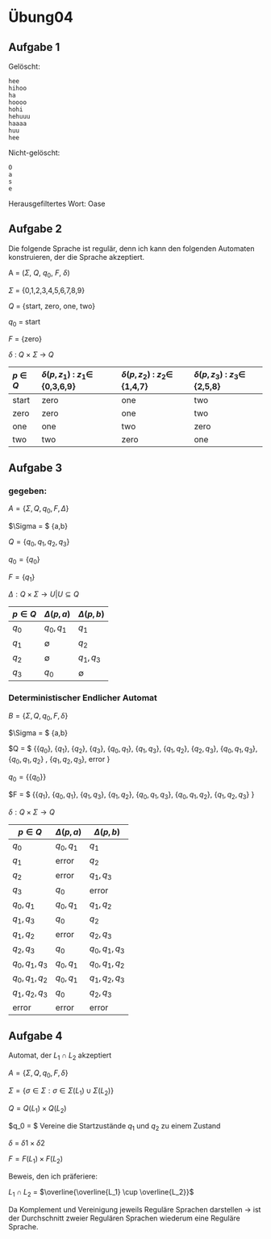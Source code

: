 # Übung04

## Aufgabe 1


Gelöscht:     

    hee
    hihoo
    ha
    hoooo
    hohi
    hehuuu
    haaaa
    huu
    hee

Nicht-gelöscht: 

    O
    a
    s
    e

Herausgefiltertes Wort: Oase

## Aufgabe 2

Die folgende Sprache ist regulär, denn ich kann den folgenden Automaten konstruieren, der die Sprache akzeptiert.

A = ($\Sigma$, $Q$, $q_0$, $F$, $\delta$)

$\Sigma$ = {0,1,2,3,4,5,6,7,8,9}

$Q$ = {start, zero, one, two}

$q_0$ = start

$F$ = {zero}

$\delta$ : $Q$ $\times$ $\Sigma$ $\rightarrow$ $Q$


| $p$ $\in$ $Q$ | $\delta(p, z_1)$ : $z_1 \in$ {0,3,6,9} | $\delta(p, z_2)$ : $z_2 \in$ {1,4,7} |  $\delta(p, z_3)$ : $z_3 \in$ {2,5,8} |
|:---|:---|:---|:---|
| start | zero | one | two |
| zero | zero | one | two |
| one | one | two | zero |
| two | two | zero | one |


## Aufgabe 3

### gegeben:

$A = \{\Sigma, Q, q_0, F, \Delta\}$

$\Sigma = $ {a,b}

$Q = \{q_0, q_1, q_2, q_3\}$

$q_0 = \{q_0\}$

$F = \{q_1\}$

$\Delta : Q \times \Sigma \rightarrow U | U \subseteq Q$

| $p \in Q$ | $\Delta(p, a)$ | $\Delta(p, b)$ |
|---|---|---|
| $q_0$ | ${q_0, q_1}$ | ${q_1}$ |
| $q_1$ | $\emptyset$ | ${q_2}$ |
| $q_2$ | $\emptyset$ | ${q_1, q_3}$ |
| $q_3$ | ${q_0}$ | $\emptyset$ |


### Deterministischer Endlicher Automat

$B = \{\Sigma, Q, q_0, F, \delta\}$

$\Sigma = $ {a,b} 

$Q = $ {$\{q_0\}$, $\{q_1\}$, $\{q_2\}$, $\{q_3\}$, $\{q_0, q_1\}$, $\{q_1, q_3\}$, $\{q_1, q_2\}$, $\{q_2, q_3\}$, $\{q_0, q_1, q_3\}$, $\{q_0, q_1, q_2\}$ , $\{q_1, q_2, q_3\}$, error }

$q_0 = \{\{q_0\}\}$

$F = $ {$\{q_1\}$, $\{q_0, q_1\}$, $\{q_1, q_3\}$, $\{q_1, q_2\}$, $\{q_0, q_1, q_3\}$, $\{q_0, q_1, q_2\}$, $\{q_1, q_2, q_3\}$ }


$\delta : Q \times \Sigma \rightarrow Q$

| $p \in Q$ | $\Delta(p, a)$ | $\Delta(p, b)$ |
|---|---|---|
| ${q_0}$ | ${q_0, q_1}$ | ${q_1}$ |
| ${q_1}$ | error | ${q_2}$ |
| ${q_2}$ | error | ${q_1, q_3}$ |
| ${q_3}$ | ${q_0}$ | error |
| ${q_0, q_1}$ | ${q_0, q_1}$ | ${q_1, q_2}$ |
| ${q_1, q_3}$ | ${q_0}$ | ${q_2}$ |
| ${q_1, q_2}$ | error | ${q_2, q_3}$ |
| ${q_2, q_3}$ | ${q_0}$ | ${q_0, q_1, q_3}$ |
| ${q_0, q_1, q_3}$ | ${q_0, q_1}$ | ${q_0, q_1, q_2}$ |
| ${q_0, q_1, q_2}$ | ${q_0, q_1}$ | ${q_1, q_2, q_3}$ |
| ${q_1, q_2, q_3}$ | ${q_0}$ | ${q_2, q_3}$ |
| error | error | error |


## Aufgabe 4

Automat, der $L_1 \cap L_2$ akzeptiert

$A = \{\Sigma, Q, q_0, F, \delta\}$

$\Sigma = \{\sigma \in \Sigma : \sigma \in \Sigma(L_1) \cup \Sigma(L_2)\}$

$Q = Q(L_1) \times Q(L_2)$

$q_0 = $ Vereine die Startzustände $q_1$ und $q_2$ zu einem Zustand

$\delta$ = $\delta1 \times \delta2$

$F = F(L_1) \times F(L_2)$


Beweis, den ich präferiere:

$L_1 \cap L_2$ = $\overline{\overline{L_1} \cup \overline{L_2}}$

Da Komplement und Vereinigung jeweils Reguläre Sprachen darstellen -> ist der Durchschnitt zweier Regulären Sprachen wiederum eine Reguläre Sprache.